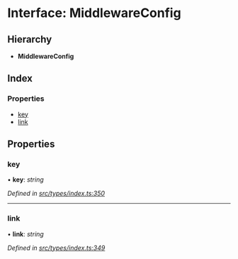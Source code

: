 # Interface: MiddlewareConfig

## Hierarchy

* **MiddlewareConfig**

## Index

### Properties

* [key](middlewareconfig.md#key)
* [link](middlewareconfig.md#link)

## Properties

###  key

• **key**: *string*

*Defined in [src/types/index.ts:350](https://github.com/PolymathNetwork/polymesh-sdk/blob/2ca45cb/src/types/index.ts#L350)*

___

###  link

• **link**: *string*

*Defined in [src/types/index.ts:349](https://github.com/PolymathNetwork/polymesh-sdk/blob/2ca45cb/src/types/index.ts#L349)*
